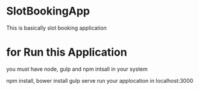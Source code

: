 # SlotBookingApp
This is basically slot booking application

# for Run this Application

you must have node, gulp and npm intsall in your system

npm install,
bower install
gulp serve  run your applocation in localhost:3000


